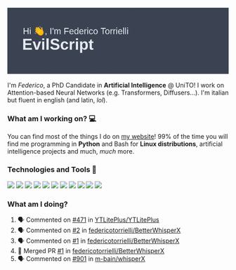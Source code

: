 ![Header](header.png)

I'm *Federico*, a PhD Candidate in **Artificial Intelligence** @ UniTO! I work on Attention-based Neural Networks (e.g. Transformers, Diffusers...).
I'm italian but fluent in english (and latin, *lol*).

### What am I working on? 💻

You can find most of the things I do on [my website](https://www.evilscript.eu/)!
99% of the time you will find me programming in **Python** and Bash for **Linux distributions**, artificial intelligence projects and much, *much* more.

### Technologies and Tools 🔧
![](https://img.shields.io/badge/Editor-VSCode-informational?style=flat&logo=visualstudiocode&logoColor=white&color=2bbc8a)
![](https://img.shields.io/badge/Code-Python-informational?style=flat&logo=Python&logoColor=white&color=2bbc8a)
![](https://img.shields.io/badge/Code-Javascript-informational?style=flat&logo=Javascript&logoColor=white&color=2bbc8a)
![](https://img.shields.io/badge/Code-Java-informational?style=flat&logo=coffeescript&logoColor=white&color=2bbc8a)
![](https://img.shields.io/badge/Code-C-informational?style=flat&logo=C&logoColor=white&color=2bbc8a)
![](https://img.shields.io/badge/Code-Shell-informational?style=flat&logo=Shell&logoColor=white&color=2bbc8a)
![](https://img.shields.io/badge/Learning-Rust-informational?style=flat&logo=Rust&logoColor=white&color=2bbc8a)
![](https://img.shields.io/badge/Tools-PostgreSQL-informational?style=flat&logo=PostgreSQL&logoColor=white&color=e74c3c)
![](https://img.shields.io/badge/Tools-Docker-informational?style=flat&logo=Docker&logoColor=white&color=e74c3c)
![](https://img.shields.io/badge/Hating-Windows-informational?style=flat&logo=windows&logoColor=white&color=0078D6)
![](https://img.shields.io/badge/Mail-ProtonMail-informational?style=flat&logo=protonmail&logoColor=white&color=8B89CC)

### What am I doing?

<!--START_SECTION:activity-->
1. 🗣 Commented on [#471](https://github.com/YTLitePlus/YTLitePlus/issues/471#issuecomment-2517488693) in [YTLitePlus/YTLitePlus](https://github.com/YTLitePlus/YTLitePlus)
2. 🗣 Commented on [#2](https://github.com/federicotorrielli/BetterWhisperX/issues/2#issuecomment-2507561385) in [federicotorrielli/BetterWhisperX](https://github.com/federicotorrielli/BetterWhisperX)
3. 🗣 Commented on [#1](https://github.com/federicotorrielli/BetterWhisperX/pull/1#issuecomment-2444190711) in [federicotorrielli/BetterWhisperX](https://github.com/federicotorrielli/BetterWhisperX)
4. 🎉 Merged PR [#1](https://github.com/federicotorrielli/BetterWhisperX/pull/1) in [federicotorrielli/BetterWhisperX](https://github.com/federicotorrielli/BetterWhisperX)
5. 🗣 Commented on [#901](https://github.com/m-bain/whisperX/issues/901#issuecomment-2442752168) in [m-bain/whisperX](https://github.com/m-bain/whisperX)
<!--END_SECTION:activity-->
